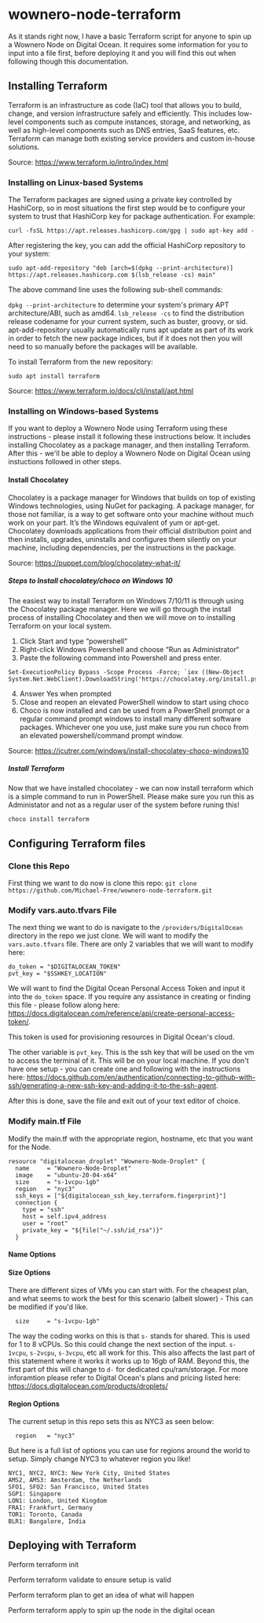 # wownero-node-terraform
As it stands right now, I have a basic Terraform script for anyone to spin up a Wownero Node on Digital Ocean. It requires some information for you to input into a file first, before deploying it and you will find this out when following though this documentation.

## Installing Terraform
Terraform is an infrastructure as code (IaC) tool that allows you to build, change, and version infrastructure safely and efficiently. This includes low-level components such as compute instances, storage, and networking, as well as high-level components such as DNS entries, SaaS features, etc. Terraform can manage both existing service providers and custom in-house solutions.
 
  Source: https://www.terraform.io/intro/index.html

### Installing on Linux-based Systems
The Terraform packages are signed using a private key controlled by HashiCorp, so in most situations the first step would be to configure your system to trust that HashiCorp key for package authentication. For example:

```
curl -fsSL https://apt.releases.hashicorp.com/gpg | sudo apt-key add -
```

After registering the key, you can add the official HashiCorp repository to your system:

```
sudo apt-add-repository "deb [arch=$(dpkg --print-architecture)] https://apt.releases.hashicorp.com $(lsb_release -cs) main"
``` 

The above command line uses the following sub-shell commands:

`dpkg --print-architecture` to determine your system's primary APT architecture/ABI, such as amd64.
`lsb_release -cs` to find the distribution release codename for your current system, such as buster, groovy, or sid.
apt-add-repository usually automatically runs apt update as part of its work in order to fetch the new package indices, but if it does not then you will need to so manually before the packages will be available.

To install Terraform from the new repository:

```
sudo apt install terraform
```

Source: https://www.terraform.io/docs/cli/install/apt.html

### Installing on Windows-based Systems
If you want to deploy a Wownero Node using Terraform using these instructions - please install it following these instructions below. It includes installing Chocolatey as a package manager, and then installing Terraform. After this - we'll be able to deploy a Wownero Node on Digital Ocean using instuctions followed in other steps.

#### Install Chocolatey
Chocolatey is a package manager for Windows that builds on top of existing Windows technologies, using NuGet for packaging. A package manager, for those not familiar, is a way to get software onto your machine without much work on your part. It’s the Windows equivalent of yum or apt-get. Chocolatey downloads applications from their official distribution point and then installs, upgrades, uninstalls and configures them silently on your machine, including dependencies, per the instructions in the package.

  Source: https://puppet.com/blog/chocolatey-what-it/
  
##### Steps to Install chocolatey/choco on Windows 10
The easiest way to install Terraform on Windows 7/10/11 is through using the Chocolatey package manager. Here we will go through the install process of installing Chocolatey and then we will move on to installing Terraform on your local system.
1. Click Start and type “powershell“
2. Right-click Windows Powershell and choose “Run as Administrator“
3. Paste the following command into Powershell and press enter. 
  ```
  Set-ExecutionPolicy Bypass -Scope Process -Force; `iex ((New-Object System.Net.WebClient).DownloadString('https://chocolatey.org/install.ps1'))`
  ```
4. Answer Yes when prompted
5. Close and reopen an elevated PowerShell window to start using choco
6. Choco is now installed and can be used from a PowerShell prompt or a regular command prompt windows to install many different software packages. Whichever one you use, just make sure you run choco from an elevated powershell/command prompt window.

  Source: https://jcutrer.com/windows/install-chocolatey-choco-windows10
  
##### Install Terraform
Now that we have installed chocolatey - we can now install terraform which is a simple command to run in PowerShell.  Please make sure you run this as Administator and not as a regular user of the system before runing this!

```
choco install terraform
```

## Configuring Terraform files

### Clone this Repo
First thing we want to do now is clone this repo: `git clone https://github.com/Michael-Free/wownero-node-terraform.git`

### Modify vars.auto.tfvars File
The next thing we want to do is navigate to the `/providers/DigitalOcean` directory in the repo we just clone. We will want to modify the `vars.auto.tfvars` file.  There are only 2 variables that we will want to modify here:

```
do_token = "$DIGITALOCEAN_TOKEN"
pvt_key = "$SSHKEY_LOCATION"
```

We will want to find the Digital Ocean Personal Access Token and input it into the `do_token` space.  If you require any assistance in creating or finding this file - please follow along here: https://docs.digitalocean.com/reference/api/create-personal-access-token/. 

This token is used for provisioning resources in Digital Ocean's cloud.

The other variable is `pvt_key`.  This is the ssh key that will be used on the vm to access the terminal of it. This will be on your local machine. If you don't have one setup - you can create one and following with the instructions here: https://docs.github.com/en/authentication/connecting-to-github-with-ssh/generating-a-new-ssh-key-and-adding-it-to-the-ssh-agent.

After this is done, save the file and exit out of your text editor of choice.

### Modify main.tf File
Modify the main.tf with the appropriate region, hostname, etc that you want for the Node.

```
resource "digitalocean_droplet" "Wownero-Node-Droplet" {
  name     = "Wownero-Node-Droplet"
  image    = "ubuntu-20-04-x64"
  size     = "s-1vcpu-1gb"
  region   = "nyc3"
  ssh_keys = ["${digitalocean_ssh_key.terraform.fingerprint}"]
  connection {
    type = "ssh"
    host = self.ipv4_address
    user = "root"
    private_key = "${file("~/.ssh/id_rsa")}"
  }
```
#### Name Options

#### Size Options
There are different sizes of VMs you can start with.  For the cheapest plan, and what seems to work the best for this scenario (albeit slower) - This can be modified if you'd like.

```
  size     = "s-1vcpu-1gb"
```

The way the coding works on this is that `s-` stands for shared. This is used for 1 to 8 vCPUs. So this could change the next section of the input.  `s-1vcpu`, `s-2vcpu`, `s-3vcpu`, etc all work for this. This also affects the last part of this statement where it works it works up to 16gb of RAM. Beyond this, the first part of this will change to `d-` for dedicated cpu/ram/storage. For more inforamtion please refer to Digital Ocean's plans and pricing listed here: https://docs.digitalocean.com/products/droplets/

#### Region Options
The current setup in this repo sets this as NYC3 as seen below:
```
  region   = "nyc3"
```

But here is a full list of options you can use for regions around the world to setup.  Simply change NYC3 to whatever region you like!

```
NYC1, NYC2, NYC3: New York City, United States
AMS2, AMS3: Amsterdam, the Netherlands
SFO1, SFO2: San Francisco, United States
SGP1: Singapore
LON1: London, United Kingdom
FRA1: Frankfurt, Germany
TOR1: Toronto, Canada
BLR1: Bangalore, India
```

## Deploying with Terraform
Perform terraform init

Perform terraform validate to ensure setup is valid

Perform terraform plan to get an idea of what will happen

Perform terraform apply to spin up the node in the digital ocean
